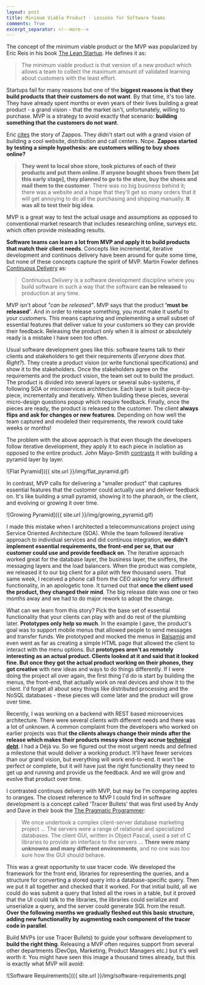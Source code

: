 ```yaml
---
layout: post
title: Minimum Viable Product - Lessons for Software Teams
comments: True
excerpt_separator: <!--more-->
---
```


The concept of the minimum viable product or the MVP was popularized by Eric Reis in his book [The Lean Startup](http://www.amazon.com/Lean-Startup-Entrepreneurs-Continuous-Innovation/dp/0307887898). He defines it as:

> The minimum viable product is that version of a new product which allows a team to collect the maximum amount of validated learning about customers with the least effort.

Startups fail for many reasons but one of the **biggest reasons is that they build products that their customers do not want**. By that time, it's too late. They have already spent months or even years of their lives building a great product - a grand vision - that the market isn't, unfortunately, willing to purchase. MVP is a strategy to avoid exactly that scenario: **building something that the customers do not want**.

Eric [cites](http://www.inc.com/lee-clifford-julie-schlosser/lean-startup-eric-ries-testing-your-product.html) the story of Zappos. They didn't start out with a grand vision of building a cool website, distribution and call centers. Nope. **Zappos started by testing a simple hypothesis: are customers willing to buy shoes online?**

> **They went to local shoe store, took pictures of each of their products and put them online. If anyone bought shoes from them [at this early stage], they planned to go to the store, buy the shoes and mail them to the customer**. There was no big business behind it; there was a website and a hope that they'll get so many orders that it will get annoying to do all the purchasing and shipping manually. **It was all to test their big idea**.

<!--more-->

MVP is a great way to test the actual usage and assumptions as opposed to conventional market research that includes researching online, surveys etc. which often provide misleading results.

**Software teams can learn a lot from MVP and apply it to build products that match their client needs**. Concepts like incremental, iterative development and continuos delivery have been around for quite some time, but none of these concepts capture the spirit of MVP. Martin Fowler defines [Continuous Delivery](http://martinfowler.com/bliki/ContinuousDelivery.html) as:

> Continuous Delivery is a software development discipline where you build software in such a way that the software **can be released** to production at any time.

MVP isn't about *"can be released"*. MVP says that the product **'must be released'**. And in order to release something, you must make it useful to your customers. This means capturing and implementing a small subset of essential features that deliver value to your customers so they can provide their feedback. Releasing the product only when it is almost or absolutely ready is a mistake I have seen too often.

Usual software development goes like this: software teams talk to their clients and stakeholders to get their requirements (*Everyone does that. Right?*). They create a product vision (or write functional specifications) and show it to the stakeholders. Once the stakeholders agree on the requirements and the product vision, the team set out to build the product. The product is divided into several layers or several subs-systems, if following SOA or microservices architecture. Each layer is built piece-by-piece, incrementally and iteratively. When building these pieces, several micro-design questions popup which require feedback. Finally, once the pieces are ready, the product is released to the customer. The client **always flips and ask for changes or new features**. Depending on how well the team captured and modeled their requirements, the rework could take weeks or months!

The problem with the above approach is that even though the developers follow iterative development, they apply it to each piece in isolation as opposed to the entire product. John Mayo-Smith [contrasts](http://www.informationweek.com/two-ways-to-build-a-pyramid/d/d-id/1012280?) it with building a pyramid layer by layer.

![Flat Pyramid]({{ site.url }}/img/flat_pyramid.gif)

In contrast, MVP calls for delivering a "smaller product" that captures essential features that the customer could actually use and deliver feedback on. It's like building a small pyramid, showing it to the pharaoh, or the client, and evolving or growing it over time.

![Growing Pyramid]({{ site.url }}/img/growing_pyramid.gif)

I made this mistake when I architected a telecommunications project using Service Oriented Architecture (SOA). While the team followed iterative approach to individual services and did continuos integration, **we didn't implement essential requirements, the front-end per se, that our customer could use and provide feedback on**. The iterative approach worked great for the database layer, the business layer, the sniffers, the messaging layers and the load balancers. When the product was complete, we released it to our big client for a pilot with few thousand users. That same week, I received a phone call from the CEO asking for very different functionality, in an apologetic tone. It turned out that **once the client used the product, they changed their mind**. The big release date was one or two months away and we had to do major rework to adopt the change.

What can we learn from this story? Pick the base set of essential functionality that your clients can play with and do rest of the plumbing later. **Prototypes only help so much**. In the example I gave, the product's goal was to support mobile menus that allowed people to send messages and transfer funds. We prototyped and mocked the menus in [Balsamiq](https://balsamiq.com/) and even went as far as creating a simple HTML page that allowed the client to interact with the menu options. But **prototypes aren't as remotely interesting as an actual product. Clients looked at it and said that it looked fine. But once they got the actual product working on their phones, they got creative** with new ideas and ways to do things differently. If I were doing the project all over again, the first thing I'd do is start by building the menus, the front-end, that actually work on real devices and show it to the client. I'd forget all about sexy things like distributed processing and the NoSQL databases - these pieces will come later and the product will grow over time.

Recently, I was working on a backend with REST based microservices architecture. There were several clients with different needs and there was a lot of unknown. A common complaint from the developers who worked on earlier projects was that **the clients always change their minds after the release which makes their products messy since they accrue [technical debt](http://codeahoy.com/2016/04/27/do-not-let-technical-debt-get-out-of-control/)**.
I had a Déjà vu. So we figured out the most urgent needs and defined a milestone that would deliver a working product. It'll have fewer services than our grand vision, but everything will work end-to-end. It won't be perfect or complete, but it will have just the right functionality they need to get up and running and provide us the feedback. And we will grow and evolve that product over time.

I contrasted continuos delivery with MVP, but may be I'm comparing apples to oranges. The closest reference to MVP I could find in software development is a concept called 'Tracer Bullets' that was first used by Andy and Dave in their book the [The Pragmatic Programmer](http://www.amazon.com/Pragmatic-Programmer-Journeyman-Master/dp/020161622X):

> We once undertook a complex client-server database marketing project ... The servers were a
range of relational and specialized databases. The client GUI, written in Object Pascal,
used a set of C libraries to provide an interface to the servers ... **There were many unknowns and many different environments**, and no one was too sure how the GUI should behave.
>
This was a great opportunity to use tracer code. We developed the framework for the front
end, libraries for representing the queries, and a structure for converting a stored query into
a database-specific query. Then we put it all together and checked that it worked. For that
initial build, all we could do was submit a query that listed all the rows in a table, but it
proved that the UI could talk to the libraries, the libraries could serialize and unserialize a
query, and the server could generate SQL from the result. **Over the following months we
gradually fleshed out this basic structure, adding new functionality by augmenting each
component of the tracer code in parallel**.

Build MVPs (or use Tracer Bullets) to guide your software development to **build the right thing**. Releasing a MVP often requires support from several other departments (DevOps, Marketing, Product Managers etc.) but it's well worth it. You might have seen this image a thousand times already, but this is exactly what MVP will avoid:

![Software Requirements]({{ site.url }}/img/software-requirements.png)
